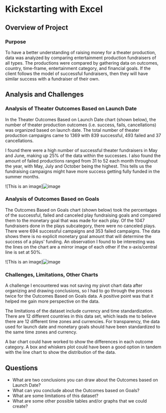 # Kickstarting with Excel

## Overview of Project

### Purpose
To have a better understanding of raising money for a theater production, data was analyzed by comparing entertainment production fundraisers of all types. The productions were compared by gathering data on outcomes, country, time-frame, entertainment category, and financial goals. If the client follows the model of successful fundraisers, then they will have similar success with a fundraiser of their own.

## Analysis and Challenges


### Analysis of Theater Outcomes Based on Launch Date

In the Theater Outcomes Based on Launch Date chart (shown below), the number of theater production outcomes (i.e. success, fails, cancellations) was organized based on launch date. The total number of theater production campaigns came to 1369 with 839 successful, 493 failed and 37 cancellations.

I found there were a high number of successful theater fundraisers in May and June, making up 25% of the data within the successes. I also found the amount of failed productions ranged from 31 to 52 each month throughout the year, with May, July and October being the highest. This tells us the fundraising campaigns might have more success getting fully funded in the summer months.

![This is an image]![image](https://user-images.githubusercontent.com/98570777/161457290-44f07949-8619-49b7-bfb3-7a837232fcc9.png)


### Analysis of Outcomes Based on Goals

The Outcomes Based on Goals chart (shown below) took the percentages of the successful, failed and canceled play fundraising goals and compared them to the monetary goal that was made for each play. Of the 1047 fundraisers done in the plays subcategory, there were no canceled plays. There were 694 successful campaigns and 353 failed campaigns. The data shows there is no explicit monetary goal amount that will determine the success of a plays' funding. An observation I found to be interesting was the lines on the chart are a mirror image of each other if the x-axis/central line is set at 50%. 

![This is an image]![image](https://user-images.githubusercontent.com/98570777/161457275-b8d042fe-8e1f-4000-976b-3818002d415e.png)


### Challenges, Limitations, Other Charts
A challenge I encountered was not saving my pivot chart data after organizing and drawing conclusions, so I had to go through the process twice for the Outcomes Based on Goals data. A positive point was that it helped me gain more perspective on the data.

The limitations of the dataset include currency and time standardization. There are 12 different countries in this data set, which leads me to believe there are 12 different time zones and currencies. For transparency, the data used for launch date and monetary goals should have been standardized to the same time zones and currency.  

A bar chart could have worked to show the differences in each outcome category. A box and whiskers plot could have been a good option in tandem with the line chart to show the distribution of the data.
## Questions

- What are two conclusions you can draw about the Outcomes based on Launch Date?
- What can you conclude about the Outcomes based on Goals?
- What are some limitations of this dataset?
- What are some other possible tables and/or graphs that we could create?
